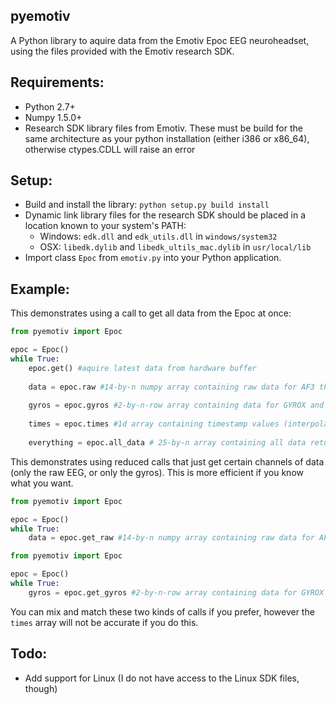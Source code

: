 pyemotiv
---------

A Python library to aquire data from the Emotiv Epoc EEG neuroheadset, using
the files provided with the Emotiv research SDK.

Requirements:
-------------
- Python 2.7+
- Numpy 1.5.0+
- Research SDK library files from Emotiv. These must be build for the same architecture as
your python installation (either i386 or x86_64), otherwise ctypes.CDLL will raise an error

Setup:
------
- Build and install the library: `python setup.py build install`
- Dynamic link library files for the research SDK should be placed in a 
location known to your system's PATH:
    - Windows: `edk.dll` and `edk_utils.dll` in `windows/system32`
    - OSX: `libedk.dylib` and `libedk_ultils_mac.dylib` in `usr/local/lib`
- Import class `Epoc` from `emotiv.py` into your Python application.

Example:
-------
This demonstrates using a call to get all data from the Epoc at once:

```python
from pyemotiv import Epoc

epoc = Epoc()
while True:
    epoc.get() #aquire latest data from hardware buffer
    
    data = epoc.raw #14-by-n numpy array containing raw data for AF3 through AF4
    
    gyros = epoc.gyros #2-by-n-row array containing data for GYROX and GYROY
    
    times = epoc.times #1d array containing timestamp values (interpolated)
    
    everything = epoc.all_data # 25-by-n array containing all data returned by emotiv
```
This demonstrates using reduced calls that just get certain channels of data
(only the raw EEG, or only the gyros). This is more efficient if you know what you want.
```python
from pyemotiv import Epoc

epoc = Epoc()
while True:
    data = epoc.get_raw #14-by-n numpy array containing raw data for AF3 through AF4
```

```python
from pyemotiv import Epoc

epoc = Epoc()
while True:
    gyros = epoc.get_gyros #2-by-n-row array containing data for GYROX and GYROY
```
You can mix and match these two kinds of calls if you prefer, however the `times`
array will not be accurate if you do this.

Todo:
------
- Add support for Linux (I do not have access to the Linux SDK files, though)